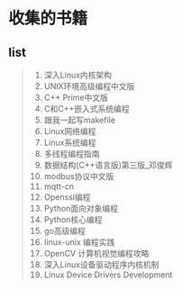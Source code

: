 # 收集的书籍   

## list   
> 1. 深入Linux内核架构   
> 2. UNIX环境高级编程中文版    
> 3. C++ Prime中文版    
> 4. C和C++嵌入式系统编程    
> 5. 跟我一起写makefile    
> 6. Linux网络编程    
> 7. Linux系统编程    
> 8. 多线程编程指南     
> 9. 数据结构(C++语言版)第三版_邓俊辉      
> 10. modbus协议中文版      
> 11. mqtt-cn      
> 12. Openssl编程      
> 13. Python面向对象编程        
> 14. Python核心编程      
> 15. go高级编程     
> 16. linux-unix 编程实践
> 17. OpenCV 计算机视觉编程攻略    
> 18. 深入Linux设备驱动程序内核机制   
> 19. Linux Device Drivers Development   

